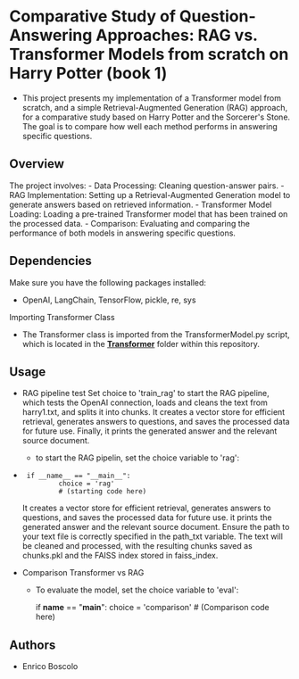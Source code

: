 # Comparative Study of Question-Answering Approaches: RAG vs. Transformer Models from scratch on Harry Potter (book 1)

* This project presents my implementation of a Transformer model from scratch, and a simple Retrieval-Augmented Generation (RAG) approach, for a comparative study based on Harry Potter and the Sorcerer's Stone. The goal is to compare how well each method performs in answering specific questions.

## Overview
The project involves:
	- Data Processing: Cleaning question-answer pairs.
	- RAG Implementation: Setting up a Retrieval-Augmented Generation model to generate answers based on retrieved information.
	- Transformer Model Loading: Loading a pre-trained Transformer model that has been trained on the processed data.
 	- Comparison: Evaluating and comparing the performance of both models in answering specific questions.


## Dependencies
Make sure you have the following packages installed:
- OpenAI, LangChain, TensorFlow, pickle, re, sys
 
Importing Transformer Class
- The Transformer class is imported from the TransformerModel.py script, which is located in the **[Transformer](../Transformer)**  folder within this repository.


## Usage
* RAG pipeline test
Set choice to 'train_rag' to start the RAG pipeline, which tests the OpenAI connection, loads and cleans the text from harry1.txt, and splits it into chunks. It creates a vector store for efficient retrieval, generates answers to questions, and saves the processed data for future use. Finally, it prints the generated answer and the relevant source document.

	-  to start the RAG pipelin, set the choice variable to 'rag':
 -  
		if __name__ == "__main__":
    			choice = 'rag'
    			# (starting code here)
    
    It creates a vector store for efficient retrieval, generates answers to questions, and saves the processed data for future use. it prints the generated answer and the relevant source document.
Ensure the path to your text file is correctly specified in the path_txt variable. The text will be cleaned and processed, with the resulting chunks saved as chunks.pkl and the FAISS index stored in faiss_index.

* Comparison Transformer vs RAG
	- To evaluate the model, set the choice variable to 'eval':

		if __name__ == "__main__":
    			choice = 'comparison'
    			# (Comparison code here)


## Authors

* Enrico Boscolo
